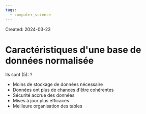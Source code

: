 ```yaml
---
tags:
  - computer_science
---
```

Created: 2024-03-23

# Caractéristiques d'une base de données normalisée

Ils sont (5):
?
- Moins de stockage de données nécessaire
- Données ont plus de chances d'être cohérentes
- Sécurité accrue des données
- Mises à jour plus efficaces
- Meilleure organisation des tables
<!--SR:!2024-04-07,1,170-->
